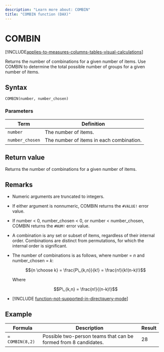 ```yaml
---
description: "Learn more about: COMBIN"
title: "COMBIN function (DAX)"
---
```


# COMBIN

[!INCLUDE[applies-to-measures-columns-tables-visual-calculations](includes/applies-to-measures-columns-tables-visual-calculations.md)]

Returns the number of combinations for a given number of items. Use COMBIN to determine the total possible number of groups for a given number of items.  
  
## Syntax  
  
```dax
COMBIN(number, number_chosen)  
```
  
### Parameters  
  
|Term|Definition|  
|--------|--------------|  
|`number`|The number of items.|  
|`number_chosen`|The number of items in each combination.|  
  
## Return value

Returns the number of combinations for a given number of items.  
  
## Remarks

- Numeric arguments are truncated to integers.  

- If either argument is nonnumeric, COMBIN returns the `#VALUE!` error value.  

- If number &lt; 0, number_chosen &lt; 0, or number &lt; number_chosen, COMBIN returns the `#NUM!` error value.  

- A combination is any set or subset of items, regardless of their internal order. Combinations are distinct from permutations, for which the internal order is significant.  

- The number of combinations is as follows, where number = $n$ and number_chosen = $k$:  

    $${n \choose k} = \frac{P\_{k,n}}{k!} = \frac{n!}{k!(n-k)!}$$

    Where  

    $$P\_{k,n} = \frac{n!}{(n-k)!}$$

- [!INCLUDE [function-not-supported-in-directquery-mode](includes/function-not-supported-in-directquery-mode.md)]

## Example  
  
|Formula|Description|Result|  
|-----------|---------------|----------|  
|`= COMBIN(8,2)`|Possible two-person teams that can be formed from 8 candidates.|28|  
